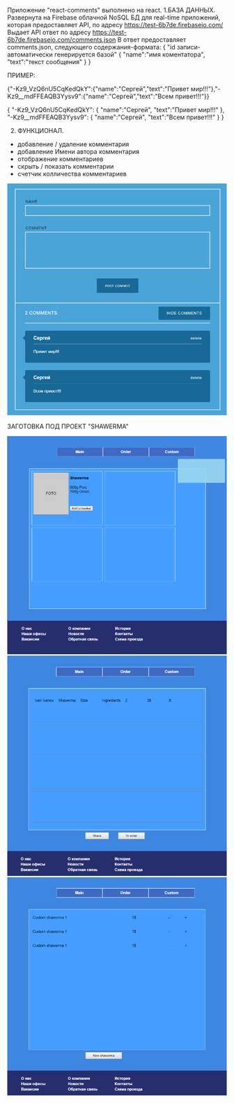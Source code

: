 Приложение "react-comments" выполнено на react. 
1.БАЗА ДАННЫХ. 
Развернута на Firebase облачной NoSQL БД для real-time приложений, которая предоставляет API, по адресу https://test-6b7de.firebaseio.com/
Выдает API ответ по адресу https://test-6b7de.firebaseio.com/comments.json
В ответ предоставляет comments.json, следующего содержания-формата:
{
  "id записи- автоматически генерируется базой"
    {
      "name":"имя коментатора",
      "text":"текст сообщения"
     }
}

ПРИМЕР:

{"-Kz9_VzQ6nU5CqKedQkY":{"name":"Сергей","text":"Привет мир!!!"},"-Kz9__mdFFEAQB3Yysv9":{"name":"Сергей","text":"Всем привет!!!"}}

{
  "-Kz9_VzQ6nU5CqKedQkY":
    {
      "name":"Сергей",
      "text":"Привет мир!!!"
     },
  "-Kz9__mdFFEAQB3Yysv9":
    {
    "name":"Сергей",
    "text":"Всем привет!!!"
    }
}

2. ФУНКЦИОНАЛ.
- добавление / удаление комментария
- добавление Имени автора комментария
- отображение комментариев
- скрыть / показать комментарии
- счетчик колличества комментариев

![Image alt](https://github.com/dastepan/ru.mera.training/blob/SobolevSergey/react-comments/commens.png)




ЗАГОТОВКА ПОД ПРОЕКТ "SHAWERMA"

![Image alt](https://github.com/dastepan/ru.mera.training/blob/SobolevSergey/src/dstr/main.png)
![Image alt](https://github.com/dastepan/ru.mera.training/blob/SobolevSergey/src/dstr/order.png)
![Image alt](https://github.com/dastepan/ru.mera.training/blob/SobolevSergey/src/dstr/custom.png)

